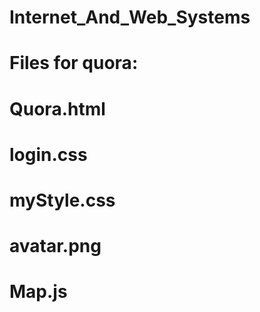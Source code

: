 # Internet_And_Web_Systems
# Files for quora:
# Quora.html
# login.css
# myStyle.css
# avatar.png
# Map.js
